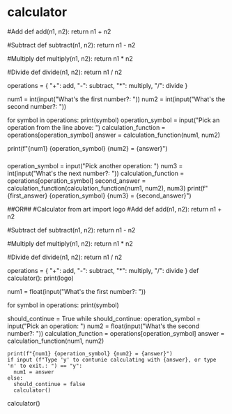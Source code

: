 # calculator
#Add
def add(n1, n2):
  return n1 + n2

#Subtract
def subtract(n1, n2):
  return n1 - n2

#Multiply
def multiply(n1, n2):
  return n1 * n2

#Divide
def divide(n1, n2):
  return n1 / n2

operations = {
  "+": add, 
  "-": subtract, 
  "*": multiply,
  "/": divide 
}

num1 = int(input("What's the first number?: "))
num2 = int(input("What's the second number?: "))

for symbol in operations:
   print(symbol)
operation_symbol = input("Pick an operation from the line above: ")
calculation_function = operations[operation_symbol]
answer = calculation_function(num1, num2)

print(f"{num1} {operation_symbol} {num2} = {answer}")

### 

operation_symbol = input("Pick another operation: ")
num3 = int(input("What's the next number?: "))
calculation_function = operations[operation_symbol]
second_answer = calculation_function(calculation_function(num1, num2), num3)
print(f"{first_answer} {operation_symbol} {num3} = {second_answer}")


##OR##
#Calculator
from art import logo
#Add
def add(n1, n2):
  return n1 + n2

#Subtract
def subtract(n1, n2):
  return n1 - n2

#Multiply
def multiply(n1, n2):
  return n1 * n2

#Divide
def divide(n1, n2):
  return n1 / n2

operations = {
  "+": add, 
  "-": subtract, 
  "*": multiply,
  "/": divide 
}
def calculator():
  print(logo)
  
  num1 = float(input("What's the first number?: "))
  
  
  for symbol in operations:
     print(symbol)
  
  should_continue = True
  while should_continue:
    operation_symbol = input("Pick an operation: ")
    num2 = float(input("What's the second number?: "))
    calculation_function = operations[operation_symbol]
    answer = calculation_function(num1, num2)
  
    print(f"{num1} {operation_symbol} {num2} = {answer}")
    if input (f"Type 'y' to contunie calculating with {answer}, or type 'n' to exit.: ") == "y":
      num1 = answer
    else:
      should_continue = false
      calculator()


calculator()
